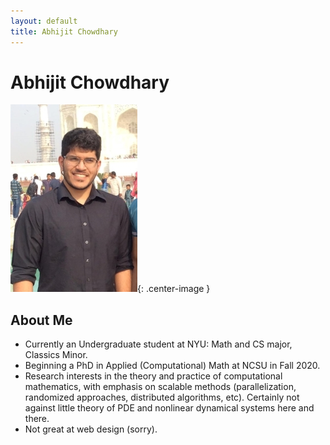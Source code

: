 ```yaml
---
layout: default
title: Abhijit Chowdhary
---
```

# Abhijit Chowdhary

![](./profilepic.jpg){: .center-image }

## About Me
- Currently an Undergraduate student at NYU: Math and CS major, Classics Minor.
- Beginning a PhD in Applied (Computational) Math at NCSU in Fall 2020.
- Research interests in the theory and practice of computational mathematics,
  with emphasis on scalable methods (parallelization, randomized approaches,
  distributed algorithms, etc). Certainly not against little theory of PDE and
  nonlinear dynamical systems here and there.
- Not great at web design (sorry).
